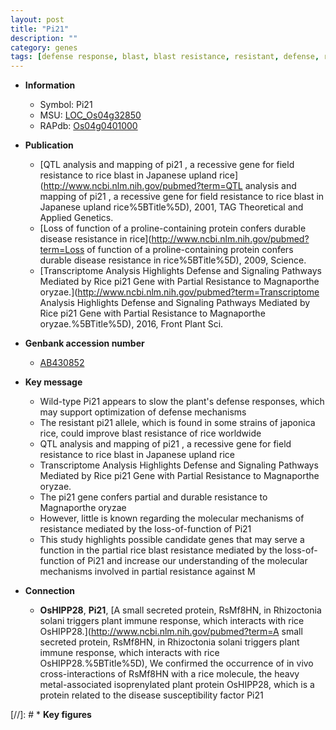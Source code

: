 ```yaml
---
layout: post
title: "Pi21"
description: ""
category: genes
tags: [defense response, blast, blast resistance, resistant, defense, resistance, magnaporthe oryzae]
---
```


* **Information**  
    + Symbol: Pi21  
    + MSU: [LOC_Os04g32850](http://rice.uga.edu/cgi-bin/ORF_infopage.cgi?orf=LOC_Os04g32850)  
    + RAPdb: [Os04g0401000](http://rapdb.dna.affrc.go.jp/viewer/gbrowse_details/irgsp1?name=Os04g0401000)  

* **Publication**  
    + [QTL analysis and mapping of pi21 , a recessive gene for field resistance to rice blast in Japanese upland rice](http://www.ncbi.nlm.nih.gov/pubmed?term=QTL analysis and mapping of pi21 , a recessive gene for field resistance to rice blast in Japanese upland rice%5BTitle%5D), 2001, TAG Theoretical and Applied Genetics.
    + [Loss of function of a proline-containing protein confers durable disease resistance in rice](http://www.ncbi.nlm.nih.gov/pubmed?term=Loss of function of a proline-containing protein confers durable disease resistance in rice%5BTitle%5D), 2009, Science.
    + [Transcriptome Analysis Highlights Defense and Signaling Pathways Mediated by Rice pi21 Gene with Partial Resistance to Magnaporthe oryzae.](http://www.ncbi.nlm.nih.gov/pubmed?term=Transcriptome Analysis Highlights Defense and Signaling Pathways Mediated by Rice pi21 Gene with Partial Resistance to Magnaporthe oryzae.%5BTitle%5D), 2016, Front Plant Sci.

* **Genbank accession number**  
    + [AB430852](http://www.ncbi.nlm.nih.gov/nuccore/AB430852)

* **Key message**  
    + Wild-type Pi21 appears to slow the plant's defense responses, which may support optimization of defense mechanisms
    + The resistant pi21 allele, which is found in some strains of japonica rice, could improve blast resistance of rice worldwide
    + QTL analysis and mapping of pi21 , a recessive gene for field resistance to rice blast in Japanese upland rice
    + Transcriptome Analysis Highlights Defense and Signaling Pathways Mediated by Rice pi21 Gene with Partial Resistance to Magnaporthe oryzae.
    + The pi21 gene confers partial and durable resistance to Magnaporthe oryzae
    + However, little is known regarding the molecular mechanisms of resistance mediated by the loss-of-function of Pi21
    + This study highlights possible candidate genes that may serve a function in the partial rice blast resistance mediated by the loss-of-function of Pi21 and increase our understanding of the molecular mechanisms involved in partial resistance against M

* **Connection**  
    + __OsHIPP28__, __Pi21__, [A small secreted protein, RsMf8HN, in Rhizoctonia solani triggers plant immune response, which interacts with rice OsHIPP28.](http://www.ncbi.nlm.nih.gov/pubmed?term=A small secreted protein, RsMf8HN, in Rhizoctonia solani triggers plant immune response, which interacts with rice OsHIPP28.%5BTitle%5D),  We confirmed the occurrence of in vivo cross-interactions of RsMf8HN with a rice molecule, the heavy metal-associated isoprenylated plant protein OsHIPP28, which is a protein related to the disease susceptibility factor Pi21

[//]: # * **Key figures**  


